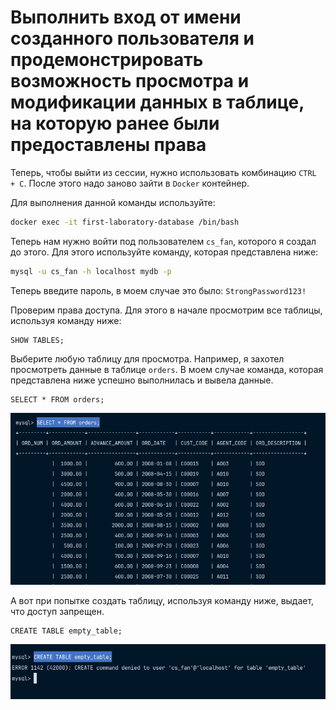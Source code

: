 # Выполнить вход от имени созданного пользователя и продемонстрировать возможность просмотра и модификации данных в таблице, на которую ранее были предоставлены права

Теперь, чтобы выйти из сессии, нужно использовать комбинацию `CTRL + C`. 
После этого надо заново зайти в `Docker` контейнер. 

Для выполнения данной команды используйте: 

```bash
docker exec -it first-laboratory-database /bin/bash
```

Теперь нам нужно войти под пользователем `cs_fan`, которого я создал до этого. Для этого используйте команду, которая представлена ниже: 

```bash
mysql -u cs_fan -h localhost mydb -p
```

Теперь введите пароль, в моем случае это было: `StrongPassword123!`

Проверим права доступа. Для этого в начале просмотрим все таблицы, используя команду ниже: 

```mysql
SHOW TABLES;
```

Выберите любую таблицу для просмотра. Например, я захотел просмотреть данные в таблице `orders`.
В моем случае команда, которая представлена ниже успешно выполнилась и вывела данные. 

```mysql
SELECT * FROM orders;
```

![img.png](1.png)

А вот при попытке создать таблицу, используя команду ниже, выдает, что доступ запрещен.  

```mysql
CREATE TABLE empty_table;
```

![img.png](2.png)